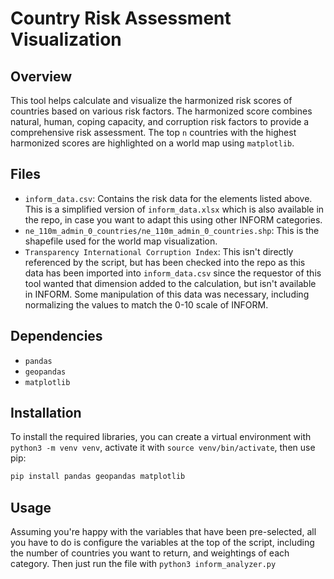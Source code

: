 # Country Risk Assessment Visualization

## Overview

This tool helps calculate and visualize the harmonized risk scores of countries based on various risk factors. The harmonized score combines natural, human, coping capacity, and corruption risk factors to provide a comprehensive risk assessment. The top `n` countries with the highest harmonized scores are highlighted on a world map using `matplotlib`.

## Files

- `inform_data.csv`: Contains the risk data for the elements listed above. This is a simplified version of `inform_data.xlsx` which is also available in the repo, in case you want to adapt this using other INFORM categories.
- `ne_110m_admin_0_countries/ne_110m_admin_0_countries.shp`: This is the shapefile used for the world map visualization.
- `Transparency International Corruption Index`: This isn't directly referenced by the script, but has been checked into the repo as this data has been imported into `inform_data.csv` since the requestor of this tool wanted that dimension added to the calculation, but isn't available in INFORM. Some manipulation of this data was necessary, including normalizing the values to match the 0-10 scale of INFORM.

## Dependencies

- `pandas`
- `geopandas`
- `matplotlib`

## Installation

To install the required libraries, you can create a virtual environment with `python3 -m venv venv`, activate it with `source venv/bin/activate`, then use pip:

```bash
pip install pandas geopandas matplotlib
```

## Usage

Assuming you're happy with the variables that have been pre-selected, all you have to do is configure the variables at the top of the script, including the number of countries you want to return, and weightings of each category. Then just run the file with `python3 inform_analyzer.py`